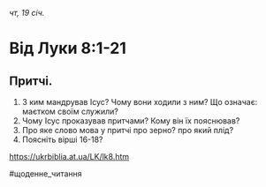 
_чт, 19 січ._

# Від Луки 8:1-21

## Притчі.
1. З ким мандрував Ісус? Чому вони ходили з ним? Що означає: маєтком своїм служили?
2. Чому Ісус проказував притчами? Кому він їх пояснював?
3. Про яке слово мова у притчі про зерно? про який плід?
4. Поясніть вірші 16-18?

https://ukrbiblia.at.ua/LK/lk8.htm

#щоденне_читання

